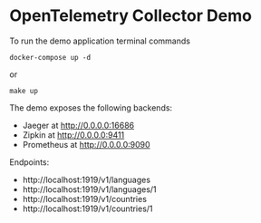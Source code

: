 # OpenTelemetry Collector Demo

To run the demo application terminal commands

```shell
docker-compose up -d
```
or

```shell
make up
```

The demo exposes the following backends:

- Jaeger at http://0.0.0.0:16686
- Zipkin at http://0.0.0.0:9411
- Prometheus at http://0.0.0.0:9090 


Endpoints:

- http://localhost:1919/v1/languages
- http://localhost:1919/v1/languages/1
- http://localhost:1919/v1/countries
- http://localhost:1919/v1/countries/1